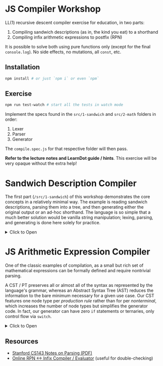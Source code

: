 # JS Compiler Workshop

LL(1) recursive descent compiler exercise for education, in two parts:

1.  Compiling sandwich descriptions (as in, the kind you eat) to a shorthand
1.  Compiling infix arithmetic expressions to postfix (RPN)

It is possible to solve both using pure functions only (except for the final `console.log`). No side effects, no mutations, all `const`, etc.

## Installation

```sh
npm install # or just `npm i` or even `npm`
```

## Exercise

```sh
npm run test-watch # start all the tests in watch mode
```

Implement the specs found in the `src/1-sandwich` and `src/2-math` folders in order:

1.  Lexer
2.  Parser
3.  Generator

The `compile.spec.js` for that respective folder will then pass.

**Refer to the lecture notes and LearnDot guide / hints**. This exercise will be very opaque without the extra help!

# Sandwich Description Compiler

The first part (`/src/1-sandwich`) of this workshop demonstrates the core concepts in a relatively minimal way. The example is reading sandwich descriptions, parsing them into a tree, and then generating either the original output or an ad-hoc shorthand. The language is so simple that a much better solution would be vanilla string manipulation; lexing, parsing, and generating is done here solely for practice.

<details><summary>Click to Open</summary>

## Use

```sh
npm run test-sandwich # must pass
npm run start-sandwich 'ham and cheese on rye' # outputs R(hc)
npm run start-sandwich 'cheese and mustard and ham and cheese on wheat' # outputs W(cmhc)
```

## Contents

### Lexer

Converts raw input string to an array of Plain Old JavaScript Objects (POJOs) representing lexemes, aka tokens. For this language, all the tokens will be of type "Word".

### Parser

Converts array of tokens to a parse tree, aka concrete syntax tree. Here is a table of nonterminals in the grammar, with corresponding parse tree node types and expected properties:

| Nonterminal  | Parse Tree Node `type` | Required Tree Node Properties                     |
| ------------ | ---------------------- | ------------------------------------------------- |
| Sandwich     | `Sandwich`             | `childFilling`, `childMoreFillings`, `childBread` |
| Filling      | `Filling`              | `childLiteral`                                    |
| Bread        | `Bread`                | `childLiteral`                                    |
| MoreFillings | `Epsilon`              | —                                                 |
| MoreFillings | `MoreFillings`         | `childFilling`, `childMoreFillings`               |

Note that the last terminal (MoreFillings) has two possible options, one of which is nothing at all, and the other of which is recursive!

### Generator

Dispatches based on node type to recursively process the parse tree. Two generators are spec'd:

*   one which re-generates the input string
*   one which condenses the description to an invented shorthand

Only the shorthand converter is enabled via `npm run start-sandwich "ham on rye"` (yielding `R(h)`).

## Grammar

A grammar is the set of production rules for a language; that is, substitutions which eventually generate any valid string in the language. Our sandwich grammar, also listed in `docs/1-sandwich.grammar.ebnf`, is as follows (_note that this isn't quite complete as we have ignored whitespace in the interest of extreme minimalism_).

```
(* Note this pseudo-EBNF elides whitespace handling *)
Sandwich = Filling, MoreFillings, 'on', Bread;

Filling = 'ham'
        | 'cheese'
		| 'mustard'
        | ;

MoreFillings = 'and', Filling, MoreFillings
             | ; (* nothing, aka epsilon *)

Bread = 'rye'
      | 'wheat';
```

</details>

# JS Arithmetic Expression Compiler

One of the classic examples of compilation, as a small but rich set of mathematical expressions can be formally defined and require nontrivial parsing.

A CST / PT preserves all or almost all of the syntax as represented by the language's grammar, whereas an Abstract Syntax Tree (AST) reduces the information to the bare minimum necessary for a given use case. Our CST features one node type per _production rule_ rather than for per _nonterminal_, which increases the number of node types but simplifies the generator code. In fact, our generator can have zero `if` statements or ternaries, only control flow via `switch`.

<details><summary>Click to Open</summary>

## Use

```sh
npm test # passes
npm start '-9 * 2 / -(3 + 7) + ((-4 * 1/2) - -21)' # outputs RPN string
npm start '-9 * 2 / -(3 + 7) + ((-4 * 1/2) - -21)' eval # outputs num
```

### Supports

*   Integers
*   Negation
*   Addition
*   Subtraction
*   Multiplication
*   Division
*   Grouping (parens)

## Contents

### Lexer

Converts raw input string to an array of Plain Old JavaScript Objects (POJOs) representing lexemes, aka tokens:

*   Number (string of digits)
*   Lparen
*   Rparen
*   Star
*   Slash
*   Plus
*   Minus

### Parser

Converts array of tokens to a parse tree, aka concrete syntax tree. Organized by nonterminal category:

*   Expression (childTerm, childT2)
*   Term (childFactor, childF2)
*   T2 rules
    *   EpsilonT2
    *   AdditiveT2 (childTerm, childT2)
    *   SubtractiveT2 (childTerm, childT2)
*   Factor rules
    *   NumericF (childNumber)
    *   NegativeF (childFactor)
    *   GroupF (childExpression)
*   F2 rules
    *   EpsilonF2
    *   MultiplicativeF2 (childFactor, childF2)
    *   DivisionalF2 (childFactor, childF2)

Note that a CST / PT preserves all or almost all of the syntax as represented by the language's grammar, whereas an Abstract Syntax Tree (AST) reduces the information to the bare minimum necessary for a given use case. Our CST features one node type per _production rule_ rather than for per _nonterminal_, which increases the number of node types but simplifies the generator code.

### Generator

Dispatches based on node type to recursively process the parse tree. Several generators spec'd:

*   one which re-generates the input string
*   a numerical evaluator
*   an infix -> RPN compiler

The compiler is active by default. The evaluator can be chosen from the command line by appending the `--eval` flag.

## Grammar

A grammar is the set of production rules for a language; that is, substitutions which eventually generate any valid string in the language. A simple grammar for expressions (starting from E) is:

```
E -> (E)
E -> E + E
E -> E * E
E -> number
```

Unfortunately, while the above grammar is valid (producing sentences in the language), it is also ambiguous (could be represented by different parse trees, affecting the semantic meaning of the expression). The following is an unambiguous grammar:

```
E -> E + T
E -> T
T -> T ∗ F
T -> F
F -> (E)
F -> number
```

Unfortunately, this grammar is left-recursive, which makes it impossible to parse via LL recursive descent (one of the easiest parsers to implement). The following refactors the grammar to be parsed via an LL(1) algorithm:

```
E  ->   T T2
T2 -> + T T2
T2 -> ε
T  ->   F F2
F2 -> * F F2
F2 -> ε
F  -> (E)
F  -> number
```

A formal EBNF notation of a similar grammar is included in the `docs` folder, with the augmentation that we allow for division, subtraction, and negative factors.

It is possible to code the parse tree using nonterminals and terminals in the above grammar as node types. However, that necessitates that a given node type (e.g. F) might be polymorphic (have more than one shape). An alternative, which works in any language, is to have a separate node type per production rule (arrow) as discussed earlier.

</details>

## Resources

*   [Stanford CS143 Notes on Parsing (PDF)](https://web.stanford.edu/class/archive/cs/cs143/cs143.1156/handouts/parsing.pdf)
*   [Online RPN <-> Infix Compiler / Evaluator](http://rpnevaluator.andreasandersen.dk/default.aspx) (useful for double-checking)
